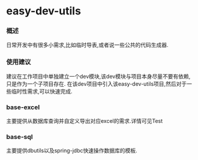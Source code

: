 # easy-dev-utils

### 概述
日常开发中有很多小需求,比如临时导表,或者说一些公共的代码生成器.


### 使用建议

建议在工作项目中单独建立一个dev模块,该dev模块与项目本身尽量不要有依赖,只是作为一个子项目存在.
在该dev项目中引入该easy-dev-utils项目,然后对于一些临时性需求,可以快速完成.

### base-excel

主要提供从数据库查询并自定义导出对应excel的需求.详情可见Test

### base-sql

主要提供dbutils以及spring-jdbc快速操作数据库的模板.